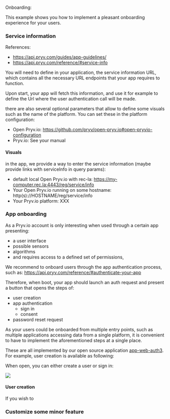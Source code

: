 Onboarding:

This example shows you how to implement a pleasant onboarding experience for your users.

### Service information

References:

- https://api.pryv.com/guides/app-guidelines/
- https://api.pryv.com/reference/#service-info

You will need to define in your application, the service information URL, which contains all the necessary URL endpoints that your app requires to function.

Upon start, your app will fetch this information, and use it for example to define the Url where the user authentication call will be made.

there are also several optional parameters that allow to define some visuals such as the name of the platform. You can set these in the platform configuration:

- Open Pryv.io: https://github.com/pryv/open-pryv.io#open-pryvio-configuration
- Pryv.io: See your manual

#### Visuals

in the app, we provide a way to enter the service information (maybe provide links with serviceInfo in query params):

- default local Open Pryv.io with rec-la: https://my-computer.rec.la:4443/reg/service/info
- Your Open Pryv.io running on some hostname: http(s)://HOSTNAME/reg/service/info
- Your Pryv.io platform: XXX

### App onboarding

As a Pryv.io account is only interesting when used through a certain app presenting:

- a user interface
- possible sensors
- algorithms
- and requires access to a defined set of permissions,

We recommend to onboard users through the app authentication process, such as: https://api.pryv.com/reference/#authenticate-your-app

Therefore, when boot, your app should launch an auth request and present a button that opens the steps of:

- user creation
- app authentication
  - sign in
  - consent
- password reset request

As your users could be onboarded from multiple entry points, such as multiple applications accessing data from a single platform, it is convenient to have to implement the aforementioned steps at a single place.

These are all implemented by our open source application [app-web-auth3](https://github.com/pryv/app-web-auth3). For example, user creation is available as following: 

When open, you can either create a user or sign in:

![](/Users/iliakebets/Dev/Pryv/git/app-web-examples/onboarding/images/auth3.png)



#### User creation

If you wish to 







### Customize some minor feature

